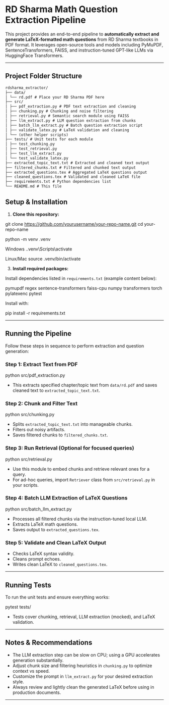 # RD Sharma Math Question Extraction Pipeline

This project provides an end-to-end pipeline to **automatically extract and generate LaTeX-formatted math questions** from RD Sharma textbooks in PDF format. It leverages open-source tools and models including PyMuPDF, SentenceTransformers, FAISS, and instruction-tuned GPT-like LLMs via HuggingFace Transformers.

---

## Project Folder Structure
```markdown
rdsharma_extractor/
├── data/
│ └── rd.pdf # Place your RD Sharma PDF here
├── src/
│ ├── pdf_extraction.py # PDF text extraction and cleaning
│ ├── chunking.py # Chunking and noise filtering
│ ├── retrieval.py # Semantic search module using FAISS
│ ├── llm_extract.py # LLM question extraction from chunks
│ ├── batch_llm_extract.py # Batch question extraction script
│ ├── validate_latex.py # LaTeX validation and cleaning
│ └── (other helper scripts)
├── tests/ # Unit tests for each module
│ ├── test_chunking.py
│ ├── test_retrieval.py
│ ├── test_llm_extract.py
│ └── test_validate_latex.py
├── extracted_topic_text.txt # Extracted and cleaned text output
├── filtered_chunks.txt # Filtered and chunked text output
├── extracted_questions.tex # Aggregated LaTeX questions output
├── cleaned_questions.tex # Validated and cleaned LaTeX file
├── requirements.txt # Python dependencies list
└── README.md # This file

```


## Setup & Installation

1. **Clone this repository:**

git clone https://github.com/yourusername/your-repo-name.git
cd your-repo-name

python -m venv .venv

Windows
..venv\Scripts\activate

Linux/Mac
source .venv/bin/activate


3. **Install required packages:**

Install dependencies listed in `requirements.txt` (example content below):

pymupdf
regex
sentence-transformers
faiss-cpu
numpy
transformers
torch
pylatexenc
pytest

Install with:

pip install -r requirements.txt


---

## Running the Pipeline

Follow these steps in sequence to perform extraction and question generation:

### Step 1: Extract Text from PDF

python src/pdf_extraction.py

- This extracts specified chapter/topic text from `data/rd.pdf` and saves cleaned text to `extracted_topic_text.txt`.

### Step 2: Chunk and Filter Text

python src/chunking.py

- Splits `extracted_topic_text.txt` into manageable chunks.
- Filters out noisy artifacts.
- Saves filtered chunks to `filtered_chunks.txt`.

### Step 3: Run Retrieval (Optional for focused queries)

python src/retrieval.py

- Use this module to embed chunks and retrieve relevant ones for a query.
- For ad-hoc queries, import `Retriever` class from `src/retrieval.py` in your scripts.

### Step 4: Batch LLM Extraction of LaTeX Questions

python src/batch_llm_extract.py

- Processes all filtered chunks via the instruction-tuned local LLM.
- Extracts LaTeX math questions.
- Saves output to `extracted_questions.tex`.

### Step 5: Validate and Clean LaTeX Output


- Checks LaTeX syntax validity.
- Cleans prompt echoes.
- Writes clean LaTeX to `cleaned_questions.tex`.

---

## Running Tests

To run the unit tests and ensure everything works:

pytest tests/

- Tests cover chunking, retrieval, LLM extraction (mocked), and LaTeX validation.

---

## Notes & Recommendations

- The LLM extraction step can be slow on CPU; using a GPU accelerates generation substantially.
- Adjust chunk size and filtering heuristics in `chunking.py` to optimize context vs speed.
- Customize the prompt in `llm_extract.py` for your desired extraction style.
- Always review and lightly clean the generated LaTeX before using in production documents.

---



